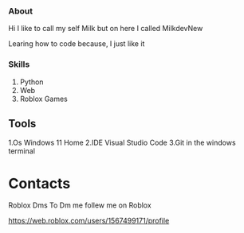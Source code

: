 ### About

Hi I like to call my self Milk but on here I called MilkdevNew

Learing how to code because, I just like it

### Skills
1. Python
2. Web
3. Roblox Games

## Tools

  1.Os Windows 11 Home
  2.IDE Visual Studio Code
  3.Git in the windows terminal


# Contacts

Roblox Dms
To Dm me follew me on Roblox

https://web.roblox.com/users/1567499171/profile
